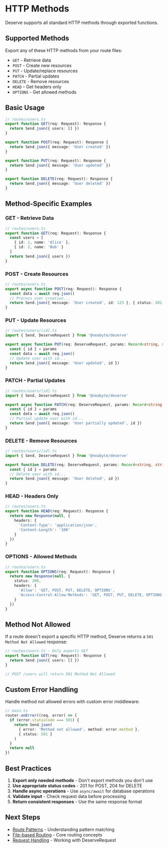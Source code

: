 # HTTP Methods

Deserve supports all standard HTTP methods through exported functions.

## Supported Methods

Export any of these HTTP methods from your route files:

- `GET` - Retrieve data
- `POST` - Create new resources
- `PUT` - Update/replace resources
- `PATCH` - Partial updates
- `DELETE` - Remove resources
- `HEAD` - Get headers only
- `OPTIONS` - Get allowed methods

## Basic Usage

```typescript
// routes/users.ts
export function GET(req: Request): Response {
  return Send.json({ users: [] })
}

export function POST(req: Request): Response {
  return Send.json({ message: 'User created' })
}

export function PUT(req: Request): Response {
  return Send.json({ message: 'User updated' })
}

export function DELETE(req: Request): Response {
  return Send.json({ message: 'User deleted' })
}
```

## Method-Specific Examples

### GET - Retrieve Data
```typescript
// routes/users.ts
export function GET(req: Request): Response {
  const users = [
    { id: 1, name: 'Alice' },
    { id: 2, name: 'Bob' }
  ]
  return Send.json({ users })
}
```

### POST - Create Resources
```typescript
// routes/users.ts
export async function POST(req: Request): Response {
  const data = await req.json()
  // Process user creation...
  return Send.json({ message: 'User created', id: 123 }, { status: 201 })
}
```

### PUT - Update Resources
```typescript
// routes/users/[id].ts
import { Send, DeserveRequest } from '@neabyte/deserve'

export async function PUT(req: DeserveRequest, params: Record<string, string>) {
  const { id } = params
  const data = await req.json()
  // Update user with id...
  return Send.json({ message: 'User updated', id })
}
```

### PATCH - Partial Updates
```typescript
// routes/users/[id].ts
import { Send, DeserveRequest } from '@neabyte/deserve'

export async function PATCH(req: DeserveRequest, params: Record<string, string>) {
  const { id } = params
  const data = await req.json()
  // Partial update user with id...
  return Send.json({ message: 'User partially updated', id })
}
```

### DELETE - Remove Resources
```typescript
// routes/users/[id].ts
import { Send, DeserveRequest } from '@neabyte/deserve'

export function DELETE(req: DeserveRequest, params: Record<string, string>) {
  const { id } = params
  // Delete user with id...
  return Send.json({ message: 'User deleted', id })
}
```

### HEAD - Headers Only
```typescript
// routes/users.ts
export function HEAD(req: Request): Response {
  return new Response(null, {
    headers: {
      'Content-Type': 'application/json',
      'Content-Length': '100'
    }
  })
}
```

### OPTIONS - Allowed Methods
```typescript
// routes/users.ts
export function OPTIONS(req: Request): Response {
  return new Response(null, {
    status: 200,
    headers: {
      'Allow': 'GET, POST, PUT, DELETE, OPTIONS',
      'Access-Control-Allow-Methods': 'GET, POST, PUT, DELETE, OPTIONS'
    }
  })
}
```

## Method Not Allowed

If a route doesn't export a specific HTTP method, Deserve returns a `501 Method Not Allowed` response:

```typescript
// routes/users.ts - Only exports GET
export function GET(req: Request): Response {
  return Send.json({ users: [] })
}

// POST /users will return 501 Method Not Allowed
```

## Custom Error Handling

Handle method not allowed errors with custom error middleware:

```typescript
// main.ts
router.onError((req, error) => {
  if (error.statusCode === 501) {
    return Send.json(
      { error: 'Method not allowed', method: error.method },
      { status: 501 }
    )
  }
  return null
})
```

## Best Practices

1. **Export only needed methods** - Don't export methods you don't use
2. **Use appropriate status codes** - 201 for POST, 204 for DELETE
3. **Handle async operations** - Use `async/await` for database operations
4. **Validate input** - Check request data before processing
5. **Return consistent responses** - Use the same response format

## Next Steps

- [Route Patterns](/core-concepts/route-patterns) - Understanding pattern matching
- [File-based Routing](/core-concepts/file-based-routing) - Core routing concepts
- [Request Handling](/core-concepts/request-handling) - Working with DeserveRequest

